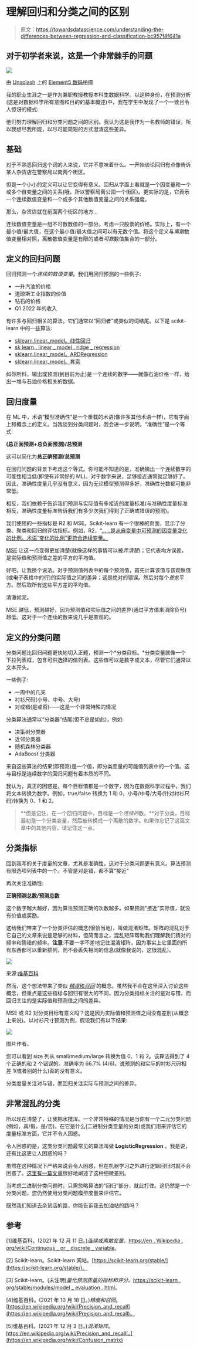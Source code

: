 # 理解回归和分类之间的区别

> 原文：<https://towardsdatascience.com/understanding-the-differences-between-regression-and-classification-bc957f4f641a>

## 对于初学者来说，这是一个非常棘手的问题

![](img/02f1ddc7bca37525d8eb961dd8536a57.png)

由 [Unsplash](https://unsplash.com?utm_source=medium&utm_medium=referral) 上的 [Element5 数码](https://unsplash.com/@element5digital?utm_source=medium&utm_medium=referral)拍摄

我的职业生涯之一是作为兼职教授教授本科生数据科学。以这种身份，在预测分析(这是对数据科学所有意图和目的的基本概述)中，我在学生中发现了一个一致且令人惊讶的模式:

他们努力理解回归和分类问题之间的区别。我认为这是我作为一名教师的错误，所以我想尽我所能，以尽可能简短的方式澄清这些差异。

## 基础

对于不熟悉回归这个词的人来说，它并不意味着什么。一开始谈论回归有点像告诉某人杂货店在警察局以南两个街区。

但是一个小小的定义可以让它变得有意义。回归从字面上看就是一个因变量和一个或多个自变量之间的关系(哦，所以警察局离公园一个街区)。更实际的是，它表示一个连续数值变量和一个或多个其他数值变量之间的关系强度。

那么，杂货店就在前面两个街区的地方…

连续数值变量是一组不可数数值的一部分。考虑一只股票的价格。实际上，有一个最小值/最大值，在这个最小值/最大值之间可以有无数个值。将这个定义与*离散*数值变量相对照，离散数值变量是有限的或者*可数*数值集合的一部分。

## 定义的回归问题

回归预测一个*连续的数值变量*。我们用回归预测的一些例子:

*   一升汽油的价格
*   道琼斯工业指数的价值
*   钻石的价格
*   Q1 2022 年的收入

有许多与回归相关的算法。它们通常以“回归者”或类似的词结尾。以下是 scikit-learn 中的一些算法:

*   [sklearn.linear_model。线性回归](https://scikit-learn.org/stable/modules/generated/sklearn.linear_model.LinearRegression.html?highlight=regression#sklearn.linear_model.LinearRegression)
*   [sk learn . linear _ model . ridge _ regression](https://scikit-learn.org/stable/modules/generated/sklearn.linear_model.ridge_regression.html?highlight=regression#sklearn.linear_model.ridge_regression)
*   [sklearn.linear_model。ARDRegression](https://scikit-learn.org/stable/modules/generated/sklearn.linear_model.ARDRegression.html?highlight=regression#sklearn.linear_model.ARDRegression)
*   [sklearn.linear_model。套索](https://scikit-learn.org/stable/modules/linear_model.html#lasso)

如你所料，输出或预测(到目前为止)是一个连续的数字——就像石油价格一样，给出一堆与石油价格相关的数据。

## 回归度量

在 ML 中，术语“模型准确性”是一个重载的术语(像许多其他术语一样)，它有字面上和概念上的定义。当我谈到分类问题时，我会进一步说明，“准确性”是一个等式:

**(总正面预测+总负面预测)/总预测**

这可以简化为**总正确预测/总预测**

在回归问题的背景下考虑这个等式。你可能不知道的是，准确猜出一个连续数字的可能性相当低(即使有非常好的 ML)。对于数字来说，足够接近通常就足够好了。因此，准确性度量几乎没有意义，因为无论模型预测得多好，准确性分数都可能非常低。

相反，我们依赖于告诉我们预测与实际值有多接近的度量标准(与准确性度量标准相反，准确性度量标准告诉我们有多少次我们得到了正确或错误的预测)。

我们使用的一些指标是 R2 和 MSE。Scikit-learn 有一个很棒的页面，显示了分类、聚类和回归的评估指标。例如，R2，“[……是从自变量中可预测的因变量变化的比例。术语“变化的比例”更符合连续变量。](https://en.wikipedia.org/wiki/Coefficient_of_determination)

[MSE](https://en.wikipedia.org/wiki/Mean_squared_error) 让这一点变得更加清楚(就像这样的事情可以被*弄清楚*)；它代表均方误差，是实际值和预测值之差的平方的平均值。

好吧，让我换个说法。对于预测值列表中的每个预测值，首先计算该值与该观察值(或电子表格中的行)的实际值之间的差异；这是绝对的错误。然后对每个*差*求平方。然后取所有这些平方差的平均值。

清澈如泥。

MSE 越低，预测越好，因为预测值和实际值之间的差异(通过平方值来消除负号)越低。这对于一个连续的数来说几乎是直观的。

## 定义的分类问题

分类问题比回归问题更快地切入正题，预测一个*分类目标。*分类变量就像一个下拉列表框，包含可供选择的值列表。这些值可以是数字或文本，尽管它们通常以文本开头。

一些例子:

*   一周中的几天
*   衬衫尺码(小号、中号、大号)
*   对或错(是或否)——这是一个非常特殊的情况

分类算法通常以“分类器”结尾(但不总是如此)，例如:

*   决策树分类器
*   近邻分类器
*   随机森林分类器
*   AdaBoost 分类器

来自这些算法的结果(即预测)是一个值，即分类变量的可能值列表中的一个值。这与目标是连续数字的回归问题有着本质的不同。

我认为，真正的困惑是，每个目标值都是一个数字，因为在数据科学过程中，我们将文本转换为数字。例如，true/false 转换为 1 和 0，小号/中号/大号(针对衬衫尺码)转换为 0、1 和 2。

> **但是记住，在一个回归问题中，目标是一个*连续的*数。**对于分类，目标最初是一个分类变量，然后被转换成一个离散的数字。如果你忘记了这篇文章中的其他内容，请记住这一点。

## 分类指标

回到我写的关于度量的文章，尤其是准确性，这对于分类问题更有意义。算法预测有限选项列表中的一个。不管是对是错，都不算“接近”

再次关注准确性:

**正确预测总数/预测总数**

这个数字越大越好，因为算法预测正确的次数越多。如果预测“接近”实际值，就没有价值或奖励。

这给我们带来了一个分类评估的概念(很恰当地)，叫做混淆矩阵。矩阵的混乱对于它自己的文章来说是足够的材料，但简而言之，混乱矩阵帮助我们理解我们猜对的频率和猜错的频率。**注意**:不要一字不差地记住混淆矩阵，因为事实上它里面的所有东西都可以重新排列，而不会丢失相同的信息(就像我说的，这很混乱)。

![](img/38c3833f3e0de95bf896a255f81e5d35.png)

来源:[维基百科](https://en.wikipedia.org/wiki/Confusion_matrix)

然而，这个想法带来了类似 [*精度*和*召回*](https://en.wikipedia.org/wiki/Precision_and_recall) 的概念。虽然我不会在这里深入讨论这些概念，但重点是这些指标与回归有很大的不同，因为分类指标关注的是对与错，而回归关注的是实际值和预测值之间的差异。

MSE 或 R2 对分类目标有意义吗？这是因为实际值和预测值之间没有差别(从概念上来说)。以衬衫尺寸预测为例，假设我们有以下结果:

![](img/b23ff9ecd858e2c0ae3054bd8f51b113.png)

图片作者。

您可以看到 size 列从 small/medium/large 转换为值 0、1 和 2。该算法得到了 4 个正确的和 2 个错误的。准确率为 66.7% (4/6)。说预测的和实际的衬衫尺码相差 1(或者别的什么)真的没有意义。

分类度量关注对与错，而回归关注实际与预测之间的差异。

## 非常混乱的分类

所以现在清楚了，让我把水搅浑。一个非常特殊的情况是当你有一个二元分类问题(例如，真/假，是/否)。在它是什么(二进制分类变量的分类)或我们用来评估它的度量标准方面，它并不令人困惑。

令人困惑的是，这类分类问题最常见的算法叫做 **LogisticRegression** 。我是说，还有比这更让人困惑的吗？

虽然在这种情况下严格来说会令人困惑，但在机器学习之外进行逻辑回归时就不会困惑了。[这里有一篇文章](https://turbofuture.com/industrial/Why-Logistic-Regression-Why-not-Logistic-Classification)很好地阐述了这种细微差别。

当考虑二进制分类问题时，只需忽略算法的“回归”部分，就此打住。这仍然是一个分类问题，您仍然使用分类问题模型度量来评估它。

既然我们知道去杂货店的路，你能告诉我去加油站的路吗？

## 参考

[1]维基百科。(2021 年 12 月 11 日。)*连续或离散变量*。[https://en . Wikipedia . org/wiki/Continuous _ or _ discrete _ variable](https://en.wikipedia.org/wiki/Continuous_or_discrete_variable)。

[2] Scikit-learn。Scikit-learn 网站。[https://scikit-learn.org/stable/](https://scikit-learn.org/stable/)。

[3] Scikit-learn。(未注明)*量化预测质量的指标和评分。*[https://scikit-learn . org/stable/modules/model _ evaluation . html](https://scikit-learn.org/stable/modules/model_evaluation.html)。

[4]维基百科。(2021 年 10 月 18 日。)*精度和召回*。[https://en.wikipedia.org/wiki/Precision_and_recall](https://en.wikipedia.org/wiki/Precision_and_recall)。

[5]维基百科。(2021 年 12 月 3 日。)*混淆矩阵*。https://en.wikipedia.org/wiki/Precision_and_recall[。](https://en.wikipedia.org/wiki/Confusion_matrix)